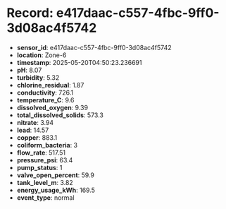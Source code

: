 # Record: e417daac-c557-4fbc-9ff0-3d08ac4f5742

- **sensor_id**: e417daac-c557-4fbc-9ff0-3d08ac4f5742
- **location**: Zone-6
- **timestamp**: 2025-05-20T04:50:23.236691
- **pH**: 8.07
- **turbidity**: 5.32
- **chlorine_residual**: 1.87
- **conductivity**: 726.1
- **temperature_C**: 9.6
- **dissolved_oxygen**: 9.39
- **total_dissolved_solids**: 573.3
- **nitrate**: 3.94
- **lead**: 14.57
- **copper**: 883.1
- **coliform_bacteria**: 3
- **flow_rate**: 517.51
- **pressure_psi**: 63.4
- **pump_status**: 1
- **valve_open_percent**: 59.9
- **tank_level_m**: 3.82
- **energy_usage_kWh**: 169.5
- **event_type**: normal